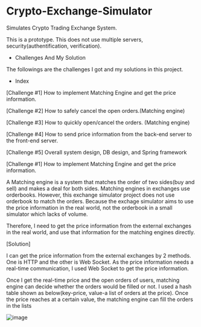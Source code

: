 # Crypto-Exchange-Simulator

Simulates Crypto Trading Exchange System.

This is a prototype. This does not use multiple servers, security(authentification, verification).


 - Challenges And My Solution

The followings are the challenges I got and my solutions in this project.

- Index

[Challenge #1] How to implement Matching Engine and get the price information.

[Challenge #2] How to safely cancel the open orders.(Matching engine)

[Challenge #3] How to quickly open/cancel the orders. (Matching engine)

[Challenge #4] How to send price information from the back-end server to the front-end server.

[Challenge #5] Overall system design, DB design, and Spring framework

[Challenge #1] How to implement Matching Engine and get the price information.

  A Matching engine is a system that matches the order of two sides(buy and sell) and makes a deal for both sides. Matching engines in exchanges use orderbooks.
However, this exchange simulator project does not use orderbook to match the orders. Because the exchage simulator aims to use the price information in the real world, not the orderbook in a small simulator which lacks of volume.

Therefore, I need to get the price information from the external exchanges in the real world, and use that information for the matching engines directly.


[Solution]

I can get the price information from the external exchanges by 2 methods. One is HTTP and the other is Web Socket. As the price information needs a real-time communication, I used Web Socket to get the price information.

Once I get the real-time price and the open orders of users, matching engine can decide whether the orders would be filled or not. I used a hash table shown as below(key-price, value-a list of orders at the price). Once the price reaches at a certain value, the matching engine can fill the orders in the lists

![image](https://user-images.githubusercontent.com/63962555/156719744-2a905259-ba83-48f7-bb6a-433404745456.png)

